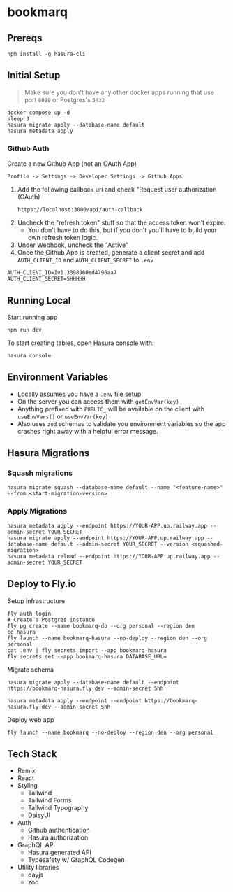 # bookmarq

## Prereqs

```
npm install -g hasura-cli
```

## Initial Setup

> Make sure you don't have any other docker apps running that use port `8080` or Postgres's `5432`

```
docker compose up -d
sleep 3
hasura migrate apply --database-name default
hasura metadata apply
```

### Github Auth

Create a new Github App (not an OAuth App)

```
Profile -> Settings -> Developer Settings -> Github Apps
```

1. Add the following callback uri and check "Request user authorization (OAuth)
   ```
   https://localhost:3000/api/auth-callback
   ```
2. Uncheck the "refresh token" stuff so that the access token won't expire.
   - You don't have to do this, but if you don't you'll have to build your own refresh token logic.
3. Under Webhook, uncheck the "Active"
4. Once the Github App is created, generate a client secret and add `AUTH_CLIENT_ID` and `AUTH_CLIENT_SECRET` to `.env`

```
AUTH_CLIENT_ID=Iv1.3398960ed4796aa7
AUTH_CLIENT_SECRET=SHHHHH
```

## Running Local

Start running app

```
npm run dev
```

To start creating tables, open Hasura console with:

```
hasura console
```

## Environment Variables

- Locally assumes you have a `.env` file setup
- On the server you can access them with `getEnvVar(key)`
- Anything prefixed with `PUBLIC_` will be available on the client with `useEnvVars()` or `useEnvVar(key)`
- Also uses `zod` schemas to validate you environment variables so the app crashes right away with a helpful error message.

## Hasura Migrations

### Squash migrations

```
hasura migrate squash --database-name default --name "<feature-name>" --from <start-migration-version>
```

### Apply Migrations

```
hasura metadata apply --endpoint https://YOUR-APP.up.railway.app --admin-secret YOUR_SECRET
hasura migrate apply --endpoint https://YOUR-APP.up.railway.app --database-name default --admin-secret YOUR_SECRET --version <squashed-migration>
hasura metadata reload --endpoint https://YOUR-APP.up.railway.app --admin-secret YOUR_SECRET
```

## Deploy to Fly.io

Setup infrastructure

```
fly auth login
# Create a Postgres instance
fly pg create --name bookmarq-db --org personal --region den
cd hasura
fly launch --name bookmarq-hasura --no-deploy --region den --org personal
cat .env | fly secrets import --app bookmarq-hasura
fly secrets set --app bookmarq-hasura DATABASE_URL=
```

Migrate schema

```
hasura migrate apply --database-name default --endpoint https://bookmarq-hasura.fly.dev --admin-secret Shh

hasura metadata apply --endpoint --endpoint https://bookmarq-hasura.fly.dev --admin-secret Shh
```

Deploy web app

```
fly launch --name bookmarq --no-deploy --region den --org personal
```

## Tech Stack

- Remix
- React
- Styling
  - Tailwind
  - Tailwind Forms
  - Tailwind Typography
  - DaisyUI
- Auth
  - Github authentication
  - Hasura authorization
- GraphQL API
  - Hasura generated API
  - Typesafety w/ GraphQL Codegen
- Utility libraries
  - dayjs
  - zod
